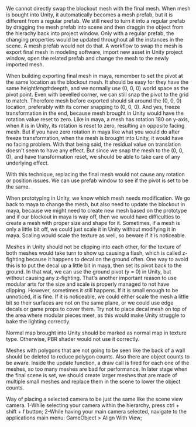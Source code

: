 We cannot directly swap the blockout mesh with the final mesh. When mesh is bought into Unity, it automatically becomes a mesh prefab, but it is different from a regular prefab. We still need to turn it into a regular prefab by dragging the mesh prefab into scene and then draggin the object from the hierachy back into project window. Only with a regular prefab, the changing properties would be updated throughout all the instances in the scene. A mesh prefab would not do that. A workflow to swap the mesh is export final mesh in modeling software, import new asset in Unity project window, open the related prefab and change the mesh to the newly imported mesh. 

When building exporting final mesh in maya, remember to set the pivot at the same location as the blockout mesh. It should be easy for they have the same height*length*deepth, and we normally use (0, 0, 0) world space as the pivot point. Even with bevelled corner, we can still snap the pivot to the grid to match. Therefore mesh before exported should sit around the (0, 0, 0) location, preferably with its corner snapping to (0, 0, 0). And yes, freeze transformation in the end, because mesh brought in Unity would have the rotation value reset to zero. Like in maya, a mesh has rotation 180 on y-axis, when it is in Unity, its rotation is reset to zero, resulting an opposite facing mesh. But if you have zero rotation in maya like what you would do after freeze transformation, when the mesh is brought into Unity, it would have no facing problem. With that being said, the residual value on translation doesn't seem to have any effect. But since we snap the mesh to the (0, 0, 0), and have transformation reset, we should be able to take care of any underlying effect. 

With this technique, replacing the final mesh would not cause any rotation or position issues. We can use prefab window to see if the pivot is set to be the same. 

When prototyping in Unity, we know which mesh needs modification. We go back to maya to change the mesh, but also need to update the blockout in maya, because we might need to create new mesh based on the prototype and if our blockout in maya is way off, then we would have difficulties to create a mesh with proper size and shape for it. Sometimes, if a mesh is only a little bit off, we could just scale it in Unity without modifying it in maya. Scaling would scale the texture as well, so beware if it is noticeable. 

Meshes in Unity should not be clipping into each other, for the texture of both meshes would take turn to show up causing a flash, which is called z-fighting because it happens to decal on the ground often. One way to avoid this is to put the decal up a little bit in maya, then set its pivot back to the ground. In that wat, we can use the ground pivot (y = 0) in Unity, but without causing any z-fighting. That's another important reason to use modular arts for the size and scale is properly managed to not have clipping. However, sometimes it still happens. If it is small enough to be unnoticed, it is fine. If it is noticeable, we could either scale the mesh a little bit so their surfaces are not on the same plane, or we could use edge decals or game props to cover them. Try not to place decal mesh on top of the area where modular pieces meet, as this would make Unity struggle to bake the lighting correctly. 

Normal map brought into Unity should be marked as normal map in texture type. Otherwise, PBR shader would not use it correctly. 

Meshes with polygons that are not going to be seen like the back of a wall should be deleted to reduce polygon counts. Also there are object counts to be aware. Inside the update function, a draw call is fired for each one of the meshes, so too many meshes are bad for performance. In later stage when the final scene is set, we should create larger meshes that are made of multiple small meshes and replace them in the scene to lower the object counts. 

Way of placing a selected camera to be just the same like the scene view camera.
1-While selecting your camera within the hierarchy, press ctrl + shift + f button;
2-While having your main camera selected, navigate to the applications main menu: GameObject > Align With View;
